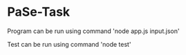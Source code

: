 # PaSe-Task

Program can be run using command 'node app.js input.json'

Test can be run using command 'node test'
